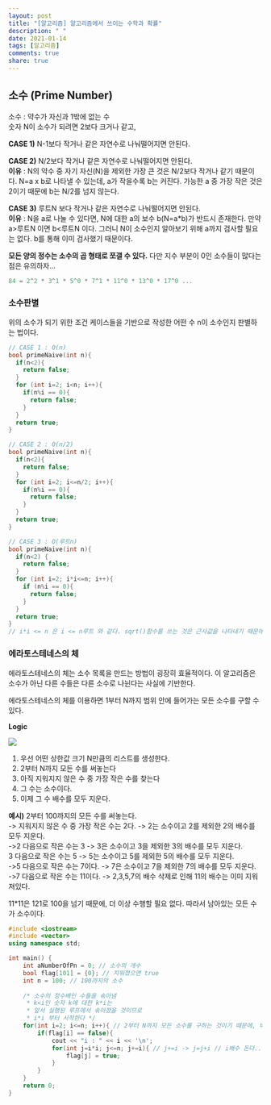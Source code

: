 ```yaml
---
layout: post
title: "[알고리즘] 알고리즘에서 쓰이는 수학과 확률"
description: " "
date: 2021-01-14
tags: [알고리즘]
comments: true
share: true
---
```



## 소수 (Prime Number)

소수 : 약수가 자신과 1밖에 없는 수<br>숫자 N이 소수가 되려면 2보다 크거나 같고,

**CASE 1)** N-1보다 작거나 같은 자연수로 나눠떨어지면 안된다.

**CASE 2)** N/2보다 작거나 같은 자연수로 나눠떨어지면 안된다.<br>**이유** : N의 약수 중 자기 자신(N)을 제외한 가장 큰 것은 N/2보다 작거나 같기 때문이다. N=a x b로 나타낼 수 있는데, a가 작을수록 b는 커진다. 가능한 a 중 가장 작은 것은 2이기 때문에 b는 N/2를 넘지 않는다.

**CASE 3)**  루트N 보다 작거나 같은 자연수로 나눠떨어지면 안된다.<br>**이유** : N을 a로 나눌 수 있다면, N에 대한 a의 보수 b(N=a*b)가 반드시 존재한다. 만약 a>루트N 이면 b<루트N 이다. 그러니 N이 소수인지 알아보기 위해 a까지 검사할 필요는 없다. b를 통해 이미 검사했기 때문이다.  





**모든 양의 정수는 소수의 곱 형태로 쪼갤 수 있다.** 다만 지수 부분이 0인 소수들이 많다는 점은 유의하자...

```c++
84 = 2^2 * 3^1 * 5^0 * 7^1 * 11^0 * 13^0 * 17^0 ...
```



### 소수판별

위의 소수가 되기 위한 조건 케이스들을 기반으로 작성한 어떤 수 n이 소수인지 판별하는 법이다.

````c++
// CASE 1 : O(n)
bool primeNaive(int n){
  if(n<2){
    return false;
  }
  for (int i=2; i<n; i++){
    if(n%i == 0){
      return false;
    }
  }
  return true;
}

// CASE 2 : O(n/2)
bool primeNaive(int n){
  if(n<2){
    return false;
  }
  for (int i=2; i<=n/2; i++){
    if(n%i == 0){
      return false;
    }
  }
  return true;
}

// CASE 3 : O(루트n)
bool primeNaive(int n){
  if(n<2) {
    return false;
  }
  for (int i=2; i*i<=n; i++){ 
    if (n%i == 0){
      return false;
    }
  }
  return true;
}
// i*i <= n 은 i <= n루트 와 같다. sqrt()함수를 쓰는 것은 근사값을 나타내기 때문에 이렇게 써주는 것이 좋다고 합니다.
````



### 에라토스테네스의 체

에라토스테네스의 체는 소수 목록을 만드는 방법이 굉장히 효율적이다. 이 알고리즘은 소수가 아닌 다른 수들은 다른 소수로 나뉜다는 사실에 기반한다.

에라토스테네스의 체를 이용하면 1부터 N까지 범위 안에 들어가는 모든 소수를 구할 수 있다.

**Logic**

![](https://upload.wikimedia.org/wikipedia/commons/b/b9/Sieve_of_Eratosthenes_animation.gif)

1. 우선 어떤 상한값 크기 N만큼의 리스트를 생성한다.
2. 2부터 N까지 모든 수를 써놓는다
3. 아직 지워지지 않은 수 중 가장 작은 수를 찾는다
4. 그 수는 소수이다.
5. 이제 그 수 배수를 모두 지운다.

**예시)** 2부터 100까지의 모든 수를 써놓는다.<br>-> 지워지지 않은 수 중 가장 작은 수는 2다. -> 2는 소수이고 2를 제외한 2의 배수를 모두 지운다.<br>->2 다음으로 작은 수는 3 -> 3은 소수이고 3을 제외한 3의 배수를 모두 지운다.<br>3 다음으로 작은 수는 5 -> 5는 소수이고 5를 제외한 5의 배수를 모두 지운다.<br>->5 다음으로 작은 수는 7이다. -> 7은 소수이고 7을 제외한 7의 배수를 모두 지운다.<br> ->7 다음으로 작은 수는 11이다. -> 2,3,5,7의 배수 삭제로 인해 11의 배수는 이미 지워져있다.

11*11은 121로 100을 넘기 때문에, 더 이상 수행할 필요 없다. 따라서 남아있는 모든 수가 소수이다.

```c++
#include <iostream>
#include <vector>
using namespace std;

int main() {
    int aNumberOfPn = 0; // 소수의 개수
    bool flag[101] = {0}; // 지워졌으면 true
    int n = 100; // 100까지의 소수
    
    /* 소수의 정수배인 수들을 솎아냄
     * k<i인 숫자 k에 대한 k*i는
     * 앞서 실행된 루프에서 솎아졌을 것이므로
     * i*i 부터 시작한다 */
    for(int i=2; i<=n; i++){ // 2부터 N까지 모든 소수를 구하는 것이기 때문에, 바깥 for문 i를 n까지 돌린다.
        if(flag[i] == false){
            cout << "i : " << i << '\n';
            for(int j=i*i; j<=n; j+=i){ // j+=i -> j=j+i // i배수 돈다..
                flag[j] = true;
            }
        }
    }
    return 0;
}
```

